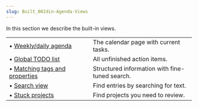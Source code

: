 ```yaml
---
slug: Built_002din-Agenda-Views
---
```


In this section we describe the built-in views.

|                                                                          |    |                                                |
| :----------------------------------------------------------------------- | -- | :--------------------------------------------- |
| • [Weekly/daily agenda](/docs/org/Weekly_002fdaily-agenda)               |    | The calendar page with current tasks.          |
| • [Global TODO list](/docs/org/Global-TODO-list)                         |    | All unfinished action items.                   |
| • [Matching tags and properties](/docs/org/Matching-tags-and-properties) |    | Structured information with fine-tuned search. |
| • [Search view](/docs/org/Search-view)                                   |    | Find entries by searching for text.            |
| • [Stuck projects](/docs/org/Stuck-projects)                             |    | Find projects you need to review.              |
